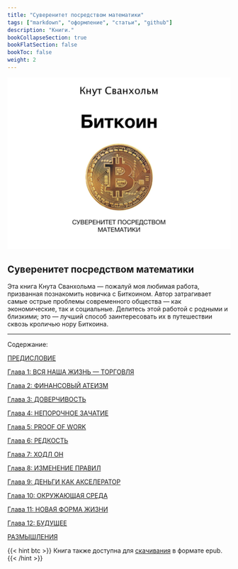 ```yaml
---
title: "Суверенитет посредством математики"
tags: ["markdown", "оформление", "статьи", "github"]
description: "Книги."
bookCollapseSection: true
bookFlatSection: false
bookToc: false
weight: 2
---
```


![cover](../covers/stm.png)

## Суверенитет посредством математики

Эта книга Кнута Сванхольма — пожалуй моя любимая работа, призванная познакомить новичка с Биткоином. Автор затрагивает самые острые проблемы современного общества — как экономические, так и социальные. Делитесь этой работой с родными и близкими; это — лучший способ заинтересовать их в путешествии сквозь кроличью нору Биткоина.

---

Содержание:

[ПРЕДИСЛОВИЕ](./intro)

[Глава 1: ВСЯ НАША ЖИЗНЬ — ТОРГОВЛЯ](./chapter-1)

[Глава 2: ФИНАНСОВЫЙ АТЕИЗМ](./chapter-2)

[Глава 3: ДОВЕРЧИВОСТЬ](./chapter-3)

[Глава 4: НЕПОРОЧНОЕ ЗАЧАТИЕ](./chapter-4)

[Глава 5: PROOF OF WORK](./chapter-5)

[Глава 6: РЕДКОСТЬ](./chapter-6)

[Глава 7: ХОДЛ ОН](./chapter-7)

[Глава 8: ИЗМЕНЕНИЕ ПРАВИЛ](./chapter-8)

[Глава 9: ДЕНЬГИ КАК АКСЕЛЕРАТОР](./chapter-9)

[Глава 10: ОКРУЖАЮЩАЯ СРЕДА](./chapter-10)

[Глава 11: НОВАЯ ФОРМА ЖИЗНИ](./chapter-11)

[Глава 12: БУДУЩЕЕ](./chapter-12)

[РАЗМЫШЛЕНИЯ](./thoughts)

{{< hint btc >}}
Книга также доступна для [скачивания](../epubs/stm.epub) в формате epub.
{{< /hint >}}